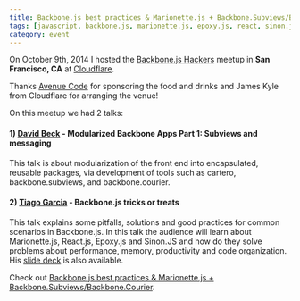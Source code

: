 ```yaml
---
title: Backbone.js best practices & Marionette.js + Backbone.Subviews/Ba­ckbone.Courier
tags: [javascript, backbone.js, marionette.js, epoxy.js, react, sinon.js, design patterns, cartero, meetup, avenue code]
category: event
---
```


On October 9th, 2014 I hosted the [Backbone.js Hackers](http://www.meetup.com/Backbone-js-Hackers/) meetup in **San Francisco, CA** at [Cloudflare](https://www.cloudflare.com/).

Thanks [Avenue Code](http://avenuecode.com) for sponsoring the food and drinks and James Kyle from Cloudflare for arranging the venue!

On this meetup we had 2 talks:

#### 1) [David Beck](http://twitter.com/davegbeck) - Modularized Backbone Apps Part 1: Subviews and messaging

This talk is about modularization of the front end into encapsulated, reusable packages, via development of tools such as cartero, backbone.subviews, and backbone.courier.

#### 2) [Tiago Garcia](http://twitter.com/tiagooo_romero) - Backbone.js tricks or treats

This talk explains some pitfalls, solutions and good practices for common scenarios in Backbone.js. In this talk the audience will learn about Marionette.js, React.js, Epoxy.js and Sinon.JS and how do they solve problems about performance, memory, productivity and code organization. His [slide deck](http://tiagorg.com/talk-backbone-tricks-or-treats-html5devconf) is also available.

Check out [Backbone.js best practices & Marionette.js + Backbone.Subviews/Ba­ckbone.Courier](http://www.meetup.com/Backbone-js-Hackers/events/208495612/).
